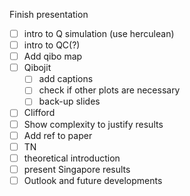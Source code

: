 Finish presentation

* [ ] intro to Q simulation (use herculean)
* [ ] intro to QC(?)
* [ ] Add qibo map
* [ ] Qibojit
  * [ ]  add captions
  * [ ]  check if other plots are necessary
  * [ ]  back-up slides
* [ ]  Clifford
  * [ ]  Show complexity to justify results
  * [ ]  Add ref to paper
* [ ]  TN
  * [ ]  theoretical introduction
  * [ ]  present Singapore results
* [ ]  Outlook and future developments